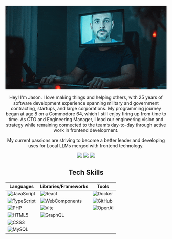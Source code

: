 <p align="center"><a href="https://somethinghitme.com"><img src="https://github.com/loktar00/loktar00/raw/master/profilebanner.gif" alt="loktar00"/></a></p>

<div align="center">

<p>Hey! I'm Jason. I love making things and helping others, with 25 years of software development experience spanning military and government contracting, startups, and large corporations. My programming journey began at age 8 on a Commodore 64, which I still enjoy firing up from time to time. As CTO and Engineering Manager, I lead our engineering vision and strategy while remaining connected to the team’s day-to-day through active work in frontend development.</p>
<p>My current passions are striving to become a better leader and developing uses for Local LLMs merged with frontend technology.</p>
<img src="https://img.shields.io/github/stars/loktar00"/>&nbsp;<img src="https://img.shields.io/github/followers/loktar00"/>&nbsp;<img src="https://img.shields.io/stackexchange/stackoverflow/r/322395"/>
  
<h2>Tech Skills</h2>

| Languages          | Libraries/Frameworks | Tools               |
| ------------------ | -------------------- | ------------------- |
| ![JavaScript](https://img.shields.io/badge/JavaScript-323330?style=for-the-badge&logo=javascript&logoColor=F7DF1E) | ![React](https://img.shields.io/badge/React-20232A?style=for-the-badge&logo=react&logoColor=61DAFB) | ![Docker](https://img.shields.io/badge/Docker-2496ED?style=for-the-badge&logo=docker&logoColor=white) |
| ![TypeScript](https://img.shields.io/badge/TypeScript-007ACC?style=for-the-badge&logo=typescript&logoColor=white) | ![WebComponents](https://img.shields.io/badge/WebComponents-29ABE2?style=for-the-badge&logo=webcomponentsdotorg&logoColor=white) | ![GitHub](https://img.shields.io/badge/GitHub-100000?style=for-the-badge&logo=github&logoColor=white) |
| ![PHP](https://img.shields.io/badge/PHP-777BB4?style=for-the-badge&logo=php&logoColor=white) | ![Vite](https://img.shields.io/badge/Vite-646CFF?style=for-the-badge&logo=Vite&logoColor=white) | ![OpenAI](https://img.shields.io/badge/OpenAI-00549F?style=for-the-badge&logo=openai&logoColor=white) |
| ![HTML5](https://img.shields.io/badge/HTML5-E34F26?style=for-the-badge&logo=html5&logoColor=white) | ![GraphQL](https://img.shields.io/badge/GraphQL-E10098?style=for-the-badge&logo=graphql&logoColor=white) | |
| ![CSS3](https://img.shields.io/badge/CSS3-1572B6?style=for-the-badge&logo=css3&logoColor=white) | | |
| ![MySQL](https://img.shields.io/badge/MySQL-4479A1?style=for-the-badge&logo=mysql&logoColor=white) | | |

</div>
